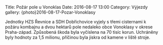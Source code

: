 Title: Požár pole u Vonoklas
Date: 2016-08-17 13:00
Category: Výjezdy
gallery: {photo}2016-08-17-Pozar-Vonoklasy

Jednotky HZS Řevnice a SDH Dobřichovice vyjely s třemi cisternami k požáru kombajnu a dvou hektarů pole nedaleko obce Vonoklasy v okrese Praha-západ. Způsobená škoda byla vyčíslena na 70 tisíc korun.
Uchráněny byly hodnoty za 1,5 milionu, příčinou byla jiskra od kamene v liště stroje.


